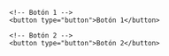 <!DOCTYPE html>
<html>
  <head>
    <title>Hello word</title>
  </head>
  <body>

    <!-- Botón 1 -->
    <button type="button">Botón 1</button>

    <!-- Botón 2 -->
    <button type="button">Botón 2</button>

  </body>
</html>













